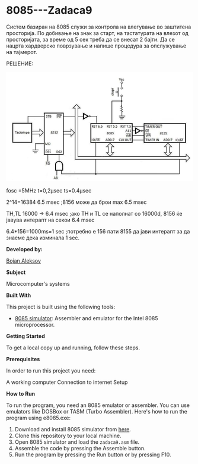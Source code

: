 # 8085---Zadaca9
Систем базиран на 8085 служи за контрола на
влегување во заштитена просторија. По добивање на знак за
старт, на тастатурата на влезот од просторијата, за време од 5
сек треба да се внесат 2 бајти. Да се нацрта хардверско
поврзување и напише процедура за опслужување на
тајмерот.

РЕШЕНИЕ:

![Screenshot (1)]( https://github.com/BojanAleksov/8085---Zadaca9/blob/main/Slika%201%20(Zadaca9).png) 

fosc =5MHz  t=0,2µsec  ts=0.4µsec

2^14=16384 6.5 msec ;8156 може да брои max 6.5 msec

TH,TL 16000 -> 6.4 msec ;ако TH и TL се наполнат со 16000d, 8156 ќе јавува интерапт на секои 6.4 msec

6.4*156=1000ms=1 sec ;потребно е 156 пати 8155 да јави интерапт за да знаеме дека изминала 1 sec.

**Developed by:**

[Bojan Aleksov](https://github.com/BojanAleksov)


**Subject**

Microcomputer's systems

**Built With**

This project is built using the following tools:

- [8085 simulator](https://github.com/8085simulator/8085simulator.github.io?tab=readme-ov-file): Assembler and emulator for the Intel 8085 microprocessor.

**Getting Started**

To get a local copy up and running, follow these steps.

**Prerequisites**

In order to run this project you need:

A working computer
Connection to internet
Setup

**How to Run**

To run the program, you need an 8085 emulator or assembler. You can use emulators like DOSBox or TASM (Turbo Assembler). Here's how to run the program using e8085.exe:

1. Download and install 8085 simulator from [here](https://github.com/8085simulator/8085simulator.github.io?tab=readme-ov-file).
2. Clone this repository to your local machine.
3. Open 8085 simulator and load the `zadaca9.asm` file.
4. Assemble the code by pressing the Assemble button.
5. Run the program by pressing the Run button or by pressing F10.

